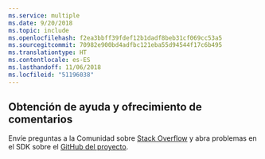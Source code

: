 ```yaml
---
ms.service: multiple
ms.date: 9/20/2018
ms.topic: include
ms.openlocfilehash: f2ea3bbff39fdef12b1dadf8beb31cf069cc53a5
ms.sourcegitcommit: 70982e900bd4adfbc121eba55d94544f17c6b495
ms.translationtype: HT
ms.contentlocale: es-ES
ms.lasthandoff: 11/06/2018
ms.locfileid: "51196038"
---
```

## <a name="get-help-and-give-feedback"></a>Obtención de ayuda y ofrecimiento de comentarios

Envíe preguntas a la Comunidad sobre [Stack Overflow](http://stackoverflow.com/questions/tagged/azure-sdk-.net) y abra problemas en el SDK sobre el [GitHub del proyecto](https://github.com/Azure/azure-sdk-for-net).